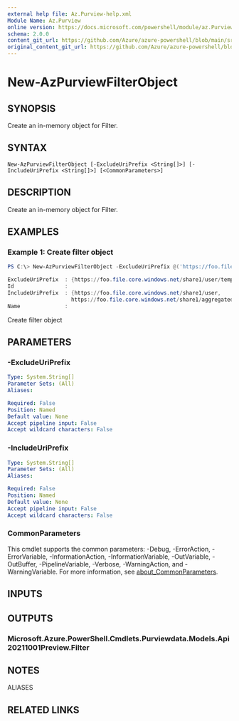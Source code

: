 ```yaml
---
external help file: Az.Purview-help.xml
Module Name: Az.Purview
online version: https://docs.microsoft.com/powershell/module/az.Purview/new-AzPurviewFilterObject
schema: 2.0.0
content_git_url: https://github.com/Azure/azure-powershell/blob/main/src/Purview/Purview/help/New-AzPurviewFilterObject.md
original_content_git_url: https://github.com/Azure/azure-powershell/blob/main/src/Purview/Purview/help/New-AzPurviewFilterObject.md
---
```


# New-AzPurviewFilterObject

## SYNOPSIS
Create an in-memory object for Filter.

## SYNTAX

```
New-AzPurviewFilterObject [-ExcludeUriPrefix <String[]>] [-IncludeUriPrefix <String[]>] [<CommonParameters>]
```

## DESCRIPTION
Create an in-memory object for Filter.

## EXAMPLES

### Example 1: Create filter object
```powershell
PS C:\> New-AzPurviewFilterObject -ExcludeUriPrefix @('https://foo.file.core.windows.net/share1/user/temp') -IncludeUriPrefix @('https://foo.file.core.windows.net/share1/user','https://foo.file.core.windows.net/share1/aggregated')

ExcludeUriPrefix  : {https://foo.file.core.windows.net/share1/user/temp}
Id                :
IncludeUriPrefix  : {https://foo.file.core.windows.net/share1/user,
                    https://foo.file.core.windows.net/share1/aggregated}
Name              :
```

Create filter object

## PARAMETERS

### -ExcludeUriPrefix

```yaml
Type: System.String[]
Parameter Sets: (All)
Aliases:

Required: False
Position: Named
Default value: None
Accept pipeline input: False
Accept wildcard characters: False
```

### -IncludeUriPrefix

```yaml
Type: System.String[]
Parameter Sets: (All)
Aliases:

Required: False
Position: Named
Default value: None
Accept pipeline input: False
Accept wildcard characters: False
```

### CommonParameters
This cmdlet supports the common parameters: -Debug, -ErrorAction, -ErrorVariable, -InformationAction, -InformationVariable, -OutVariable, -OutBuffer, -PipelineVariable, -Verbose, -WarningAction, and -WarningVariable. For more information, see [about_CommonParameters](http://go.microsoft.com/fwlink/?LinkID=113216).

## INPUTS

## OUTPUTS

### Microsoft.Azure.PowerShell.Cmdlets.Purviewdata.Models.Api20211001Preview.Filter

## NOTES

ALIASES

## RELATED LINKS
